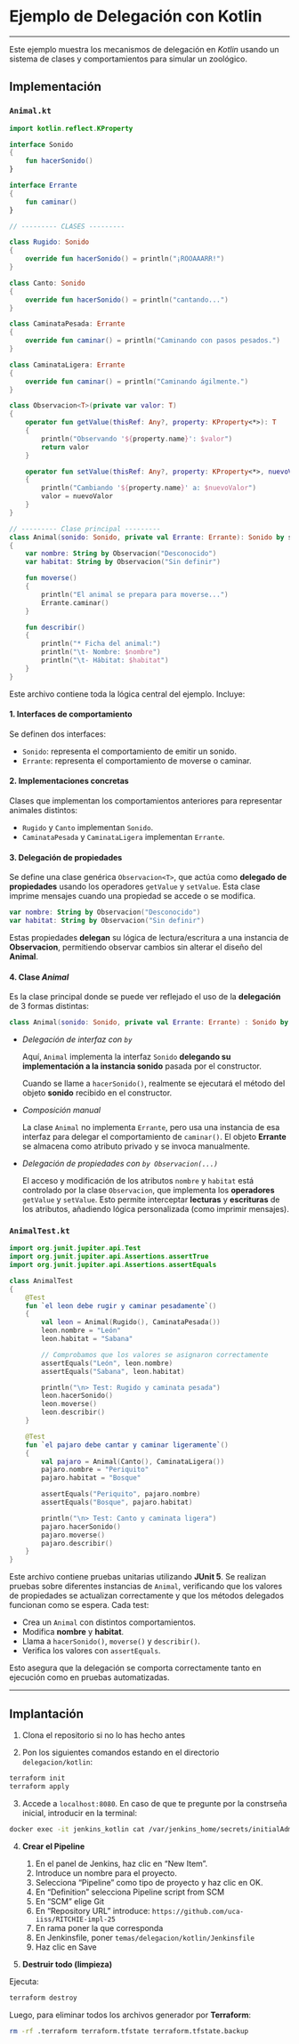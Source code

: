 # Ejemplo de Delegación con Kotlin
---

Este ejemplo muestra los mecanismos de delegación en *Kotlin* usando un sistema de clases y comportamientos para simular un zoológico.

## Implementación

### `Animal.kt`

```kotlin
import kotlin.reflect.KProperty

interface Sonido 
{
    fun hacerSonido()
}

interface Errante 
{
    fun caminar()
}

// --------- CLASES ---------

class Rugido: Sonido 
{
    override fun hacerSonido() = println("¡ROOAAARR!")
}

class Canto: Sonido 
{
    override fun hacerSonido() = println("cantando...")
}

class CaminataPesada: Errante 
{
    override fun caminar() = println("Caminando con pasos pesados.")
}

class CaminataLigera: Errante
{
    override fun caminar() = println("Caminando ágilmente.")
}

class Observacion<T>(private var valor: T) 
{
    operator fun getValue(thisRef: Any?, property: KProperty<*>): T 
    {
        println("Observando '${property.name}': $valor")
        return valor
    }

    operator fun setValue(thisRef: Any?, property: KProperty<*>, nuevoValor: T) 
    {
        println("Cambiando '${property.name}' a: $nuevoValor")
        valor = nuevoValor
    }
}

// --------- Clase principal ---------
class Animal(sonido: Sonido, private val Errante: Errante): Sonido by sonido 
{
    var nombre: String by Observacion("Desconocido")
    var habitat: String by Observacion("Sin definir")

    fun moverse()
    {
        println("El animal se prepara para moverse...")
        Errante.caminar()
    }

    fun describir() 
    {
        println("* Ficha del animal:")
        println("\t- Nombre: $nombre")
        println("\t- Hábitat: $habitat")
    }
}
```
Este archivo contiene toda la lógica central del ejemplo. Incluye:

#### 1. **Interfaces de comportamiento**
Se definen dos interfaces:  
- `Sonido`: representa el comportamiento de emitir un sonido.  
- `Errante`: representa el comportamiento de moverse o caminar.

#### 2. **Implementaciones concretas**
Clases que implementan los comportamientos anteriores para representar animales distintos:

- `Rugido` y `Canto` implementan `Sonido`.
- `CaminataPesada` y `CaminataLigera` implementan `Errante`.

#### 3. **Delegación de propiedades**
Se define una clase genérica `Observacion<T>`, que actúa como **delegado de propiedades** usando los operadores `getValue` y `setValue`. Esta clase imprime mensajes cuando una propiedad se accede o se modifica.

```kotlin
var nombre: String by Observacion("Desconocido")
var habitat: String by Observacion("Sin definir")
```
Estas propiedades **delegan** su lógica de lectura/escritura a una instancia de **Observacion**, permitiendo observar cambios sin alterar el diseño del **Animal**.

#### 4. **Clase *Animal***
Es la clase principal donde se puede ver reflejado el uso de la **delegación** de 3 formas distintas:

```kotlin
class Animal(sonido: Sonido, private val Errante: Errante) : Sonido by sonido
```

* *Delegación de interfaz con `by`*

    Aquí, `Animal` implementa la interfaz `Sonido` **delegando su implementación a la instancia sonido** pasada por el constructor.

    Cuando se llame a `hacerSonido()`, realmente se ejecutará el método del objeto **sonido** recibido en el constructor.

* *Composición manual*

    La clase `Animal` no implementa `Errante`, pero usa una instancia de esa interfaz para delegar el comportamiento de `caminar()`.
    El objeto **Errante** se almacena como atributo privado y se invoca manualmente.

* *Delegación de propiedades con `by Observacion(...)`*

    El acceso y modificación de los atributos `nombre` y `habitat` está controlado por la clase `Observacion`, que implementa los **operadores** `getValue` y `setValue`.
    Esto permite interceptar **lecturas** y **escrituras** de los atributos, añadiendo lógica personalizada (como imprimir mensajes).

### `AnimalTest.kt`

```kotlin
import org.junit.jupiter.api.Test
import org.junit.jupiter.api.Assertions.assertTrue
import org.junit.jupiter.api.Assertions.assertEquals

class AnimalTest 
{
    @Test
    fun `el leon debe rugir y caminar pesadamente`() 
    {
        val leon = Animal(Rugido(), CaminataPesada())
        leon.nombre = "León"
        leon.habitat = "Sabana"

        // Comprobamos que los valores se asignaron correctamente
        assertEquals("León", leon.nombre)
        assertEquals("Sabana", leon.habitat)

        println("\n> Test: Rugido y caminata pesada")
        leon.hacerSonido()
        leon.moverse()
        leon.describir()
    }

    @Test
    fun `el pajaro debe cantar y caminar ligeramente`() 
    {
        val pajaro = Animal(Canto(), CaminataLigera())
        pajaro.nombre = "Periquito"
        pajaro.habitat = "Bosque"

        assertEquals("Periquito", pajaro.nombre)
        assertEquals("Bosque", pajaro.habitat)

        println("\n> Test: Canto y caminata ligera")
        pajaro.hacerSonido()
        pajaro.moverse()
        pajaro.describir()
    }
}
```
Este archivo contiene pruebas unitarias utilizando **JUnit 5**. Se realizan pruebas sobre diferentes instancias de `Animal`, verificando que los valores de propiedades se actualizan correctamente y que los métodos delegados funcionan como se espera.
Cada test:

* Crea un `Animal` con distintos comportamientos.
* Modifica **nombre** y **habitat**.
* Llama a `hacerSonido()`, `moverse()` y `describir()`.
* Verifica los valores con `assertEquals`.

Esto asegura que la delegación se comporta correctamente tanto en ejecución como en pruebas automatizadas.

---

## Implantación

1. Clona el repositorio si no lo has hecho antes

2. Pon los siguientes comandos estando en el directorio `delegacion/kotlin`:
```bash
terraform init
terraform apply
```
3. Accede a `localhost:8080`. En caso de que te pregunte por la constrseña inicial, introducir en la terminal:
```bash
docker exec -it jenkins_kotlin cat /var/jenkins_home/secrets/initialAdminPassword
```

4. **Crear el Pipeline**
    1. En el panel de Jenkins, haz clic en “New Item”.
    2. Introduce un nombre para el proyecto.
    3. Selecciona “Pipeline” como tipo de proyecto y haz clic en OK.
    4. En “Definition” selecciona Pipeline script from SCM
    5. En “SCM” elige Git
    6. En “Repository URL” introduce: `https://github.com/uca-iiss/RITCHIE-impl-25`
    7. En rama poner la que corresponda
    8. En Jenkinsfile, poner `temas/delegacion/kotlin/Jenkinsfile`
    9. Haz clic en Save

5. **Destruir todo (limpieza)**

Ejecuta:
```bash
terraform destroy
```
Luego, para eliminar todos los archivos generador por **Terraform**:
```bash
rm -rf .terraform terraform.tfstate terraform.tfstate.backup
```